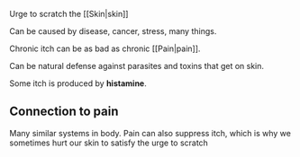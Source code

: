 Urge to scratch the [[Skin|skin]]

Can be caused by disease, cancer, stress, many things.

Chronic itch can be as bad as chronic [[Pain|pain]].

Can be natural defense against parasites and toxins that get on skin.

Some itch is produced by **histamine**.

## Connection to pain
Many similar systems in body. Pain can also suppress itch, which is why we sometimes hurt our skin to satisfy the urge to scratch